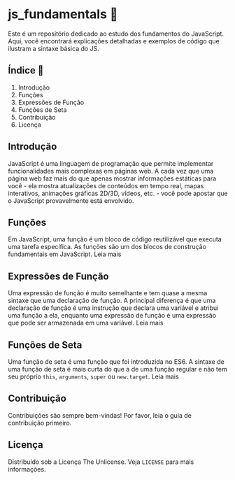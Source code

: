 # js_fundamentals :book:

Este é um repositório dedicado ao estudo dos fundamentos do JavaScript. Aqui, você encontrará explicações detalhadas e exemplos de código que ilustram a sintaxe básica do JS.

## Índice :bookmark_tabs:

1. Introdução
2. Funções
3. Expressões de Função
4. Funções de Seta
5. Contribuição
6. Licença

## Introdução

JavaScript é uma linguagem de programação que permite implementar funcionalidades mais complexas em páginas web. A cada vez que uma página web faz mais do que apenas mostrar informações estáticas para você - ela mostra atualizações de conteúdos em tempo real, mapas interativos, animações gráficas 2D/3D, vídeos, etc. - você pode apostar que o JavaScript provavelmente está envolvido.

## Funções

Em JavaScript, uma função é um bloco de código reutilizável que executa uma tarefa específica. As funções são um dos blocos de construção fundamentais em JavaScript. Leia mais

## Expressões de Função

Uma expressão de função é muito semelhante e tem quase a mesma sintaxe que uma declaração de função. A principal diferença é que uma declaração de função é uma instrução que declara uma variável e atribui uma função a ela, enquanto uma expressão de função é uma expressão que pode ser armazenada em uma variável. Leia mais

## Funções de Seta

Uma função de seta é uma função que foi introduzida no ES6. A sintaxe de uma função de seta é mais curta do que a de uma função regular e não tem seu próprio `this`, `arguments`, `super` ou `new.target`. Leia mais

## Contribuição

Contribuições são sempre bem-vindas! Por favor, leia o guia de contribuição primeiro.

## Licença

Distribuído sob a Licença The Unlicense. Veja `LICENSE` para mais informações.

